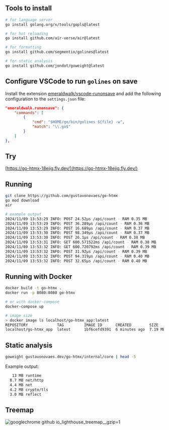 
## Tools to install

```bash
# for language server
go install golang.org/x/tools/gopls@latest 

# for hot reloading
go install github.com/air-verse/air@latest 

# for formatting
go install github.com/segmentio/golines@latest 

# for static analysis
go install github.com/jondot/goweight@latest
```

## Configure VSCode to run `golines` on save

Install the extension [emeraldwalk/vscode-runonsave](https://github.com/emeraldwalk/vscode-runonsave) and add the following configuration to the `settings.json` file:

```json
"emeraldwalk.runonsave": {
    "commands": [
        {
            "cmd": "$HOME/go/bin/golines ${file} -w",
            "match": "\\.go$"
        }
    ]
},
```

## Try

[https://go-htmx-18ejig.fly.dev/](https://go-htmx-18ejig.fly.dev/)

## Running

```bash
git clone https://github.com/gustavonovaes/go-htmx
go mod download
air

# example output
2024/11/09 13:53:29 INFO: POST 24.52µs /api/count - RAM 0.35 MB
2024/11/09 13:53:29 INFO: POST 36.289µs /api/count - RAM 0.36 MB
2024/11/09 13:53:29 INFO: POST 16.689µs /api/count - RAM 0.37 MB
2024/11/09 13:53:30 INFO: POST 98.349µs /api/count - RAM 0.37 MB
2024/11/09 13:53:30 INFO: POST 26.1µs /api/count - RAM 0.38 MB
2024/11/09 13:53:31 INFO: GET 600.571522ms /api/count - RAM 0.38 MB
2024/11/09 13:53:32 INFO: GET 600.720792ms /api/count - RAM 0.39 MB
2024/11/09 13:53:32 INFO: POST 31.92µs /api/count - RAM 0.39 MB
2024/11/09 13:53:32 INFO: POST 94.319µs /api/count - RAM 0.40 MB
2024/11/09 13:53:32 INFO: POST 32.65µs /api/count - RAM 0.40 MB
```

## Running with Docker

```bash
docker build -t go-htmx .
docker run -p 8080:8080 go-htmx

# or with docker-compose
docker-compose up

# image size 
> docker image ls localhost/go-htmx_app:latest
REPOSITORY             TAG         IMAGE ID      CREATED        SIZE
localhost/go-htmx_app  latest      1bf6cefd9391  6 minutes ago  7.19 MB
```

## Static analysis

```bash
goweight gustavonovaes.dev/go-htmx/internal/core | head -5
```
Example output:
```bash
   13 MB runtime
  8.7 MB net/http
  4.4 MB net
  4.2 MB crypto/tls
  3.0 MB reflect
```

## Treemap
![googlechrome github io_lighthouse_treemap__gzip=1](https://github.com/user-attachments/assets/db25958b-4cfb-4be9-9955-51eff8e5a9f0)
